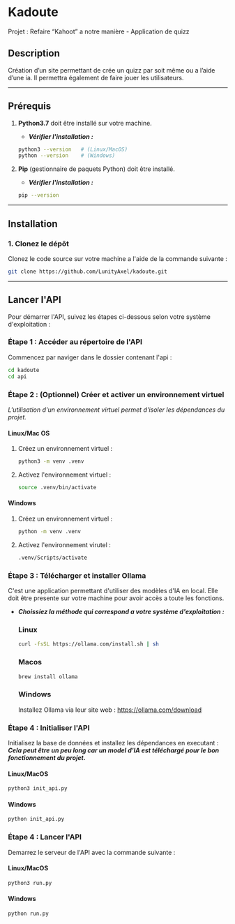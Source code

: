 # Kadoute
Projet : Refaire “Kahoot” a notre manière - Application de quizz

## Description
Création d’un site permettant de crée un quizz par soit même ou a l’aide d’une ia. Il permettra également de faire jouer les utilisateurs.

---

## Prérequis

1. **Python3.7** doit être installé sur votre machine.
    - ***Vérifier l'installation :***
    ```bash
    python3 --version   # (Linux/MacOS)
    python --version    # (Windows)
    ```

2. **Pip** (gestionnaire de paquets Python) doit être installé.
    - ***Vérifier l'installation :***
    ```bash
    pip --version
    ```

---

## Installation

### 1. Clonez le dépôt
Clonez le code source sur votre machine a l'aide de la commande suivante :
```bash
git clone https://github.com/LunityAxel/kadoute.git
```

--- 

## Lancer l'API
Pour démarrer l'API, suivez les étapes ci-dessous selon votre système d'exploitation :

### Étape 1 : Accéder au répertoire de l'API
Commencez par naviger dans le dossier contenant l'api :

```bash
cd kadoute
cd api
```

### Étape 2 : (Optionnel) Créer et activer un environnement virtuel
*L'utilisation d'un environnement virtuel permet d'isoler les dépendances du projet.*
    
#### Linux/Mac OS
1. Créez un environnement virtuel :
    ```bash
    python3 -m venv .venv
    ```
2. Activez l'environnement virtuel :
    ```bash
    source .venv/bin/activate
    ```

#### Windows
1. Créez un environnement virtuel :
    ```bash
    python -m venv .venv
    ```
2. Activez l'environnement virutel : 
    ```bash
    .venv/Scripts/activate
    ```

### Étape 3 : Télécharger et installer Ollama
C'est une application permettant d'utiliser des modèles d'IA en local. Elle doit être presente sur votre machine pour avoir accès a toute les fonctions.
- ***Choissiez la méthode qui correspond a votre système d'exploitation :***
    ### Linux
    ```bash
    curl -fsSL https://ollama.com/install.sh | sh
    ```

    ### Macos
    ```bash
    brew install ollama
    ```

    ### Windows
    Installez Ollama via leur site web :
    https://ollama.com/download


### Étape 4 : Initialiser l'API
Initialisez la base de données et installez les dépendances en executant :
***Cela peut être un peu long car un model d'IA est téléchargé pour le bon fonctionnement du projet.***

#### Linux/MacOS
```bash
python3 init_api.py
```

#### Windows
```bash
python init_api.py
```

### Étape 4 : Lancer l'API
Demarrez le serveur de l'API avec la commande suivante :

#### Linux/MacOS
```bash
python3 run.py
```

#### Windows
``` bash
python run.py
```


